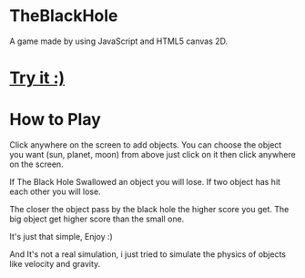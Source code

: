 TheBlackHole
============

A game made by using JavaScript and HTML5 canvas 2D.

<h1><a href="http://ahmedalaa23.github.io/TheBlackHole/">Try it :)</a></h1>

<h1>How to Play</h1>

Click anywhere on the screen to add objects.
You can choose the object you want (sun, planet, moon) from above
just click on it then click anywhere on the screen.

If The Black Hole Swallowed an object you will lose.
If two object has hit each other you will lose.

The closer the object pass by the black hole the higher score you get.
The big object get higher score than the small one.

It's just that simple, Enjoy :)


And It's not a real simulation, i just tried to simulate the physics of objects like velocity and gravity.

